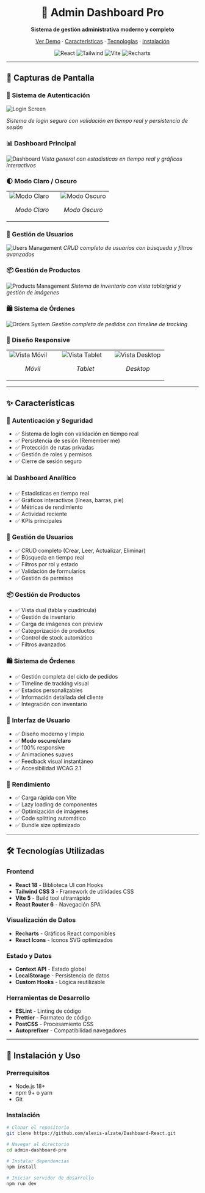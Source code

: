 <div align="center">
  
  # 🚀 Admin Dashboard Pro
  
  <p align="center">
    <strong>Sistema de gestión administrativa moderno y completo</strong>
  </p>
  
  <p align="center">
    <a href="#demo">Ver Demo</a>
    ·
    <a href="#características">Características</a>
    ·
    <a href="#tecnologías">Tecnologías</a>
    ·
    <a href="#instalación">Instalación</a>
  </p>
  
  <p align="center">
    <img src="https://img.shields.io/badge/React-18.2.0-61DAFB?style=for-the-badge&logo=react&logoColor=white" alt="React" />
    <img src="https://img.shields.io/badge/Tailwind_CSS-3.4.0-38B2AC?style=for-the-badge&logo=tailwind-css&logoColor=white" alt="Tailwind" />
    <img src="https://img.shields.io/badge/Vite-5.0.0-646CFF?style=for-the-badge&logo=vite&logoColor=white" alt="Vite" />
    <img src="https://img.shields.io/badge/Recharts-2.10.0-FF6384?style=for-the-badge" alt="Recharts" />
  </p>
</div>

---

## 📸 Capturas de Pantalla

### 🔐 Sistema de Autenticación
![Login Screen](./src/assets/screenshots/login.gif)

*Sistema de login seguro con validación en tiempo real y persistencia de sesión*

### 📊 Dashboard Principal
![Dashboard](./src/assets/screenshots/Dashboardpc.gif)
*Vista general con estadísticas en tiempo real y gráficos interactivos*

### 🌓 Modo Claro / Oscuro
<table>
  <tr>
    <td width="50%">
      <img src="ruta/a/tu/imagen-light-mode.png" alt="Modo Claro" />
      <p align="center"><em>Modo Claro</em></p>
    </td>
    <td width="50%">
      <img src="ruta/a/tu/imagen-dark-mode.png" alt="Modo Oscuro" />
      <p align="center"><em>Modo Oscuro</em></p>
    </td>
  </tr>
</table>

### 👥 Gestión de Usuarios
![Users Management](./src/assets/screenshots/gestionusuarioc.png)
*CRUD completo de usuarios con búsqueda y filtros avanzados*

### 📦 Gestión de Productos
![Products Management](./src/assets/screenshots/productos.png)
*Sistema de inventario con vista tabla/grid y gestión de imágenes*

### 🛍️ Sistema de Órdenes
![Orders System](./src/assets/screenshots/Ordenes.png)
*Gestión completa de pedidos con timeline de tracking*

### 📱 Diseño Responsive
<table>
  <tr>
    <td width="33%">
      <img src="./src/assets/screenshots/movil.png" alt="Vista Móvil" />
      <p align="center"><em>Móvil</em></p>
    </td>
    <td width="33%">
      <img src="ruta/a/tu/imagen-tablet.png" alt="Vista Tablet" />
      <p align="center"><em>Tablet</em></p>
    </td>
    <td width="33%">
      <img src="./src/assets/screenshots/login.gif" alt="Vista Desktop" />
      <p align="center"><em>Desktop</em></p>
    </td>
  </tr>
</table>

---

## ✨ Características

### 🔐 **Autenticación y Seguridad**
- ✅ Sistema de login con validación en tiempo real
- ✅ Persistencia de sesión (Remember me)
- ✅ Protección de rutas privadas
- ✅ Gestión de roles y permisos
- ✅ Cierre de sesión seguro

### 📊 **Dashboard Analítico**
- ✅ Estadísticas en tiempo real
- ✅ Gráficos interactivos (líneas, barras, pie)
- ✅ Métricas de rendimiento
- ✅ Actividad reciente
- ✅ KPIs principales

### 👥 **Gestión de Usuarios**
- ✅ CRUD completo (Crear, Leer, Actualizar, Eliminar)
- ✅ Búsqueda en tiempo real
- ✅ Filtros por rol y estado
- ✅ Validación de formularios
- ✅ Gestión de permisos

### 📦 **Gestión de Productos**
- ✅ Vista dual (tabla y cuadrícula)
- ✅ Gestión de inventario
- ✅ Carga de imágenes con preview
- ✅ Categorización de productos
- ✅ Control de stock automático
- ✅ Filtros avanzados

### 🛍️ **Sistema de Órdenes**
- ✅ Gestión completa del ciclo de pedidos
- ✅ Timeline de tracking visual
- ✅ Estados personalizables
- ✅ Información detallada del cliente
- ✅ Integración con inventario

### 🎨 **Interfaz de Usuario**
- ✅ Diseño moderno y limpio
- ✅ **Modo oscuro/claro**
- ✅ 100% responsive
- ✅ Animaciones suaves
- ✅ Feedback visual instantáneo
- ✅ Accesibilidad WCAG 2.1

### 🚀 **Rendimiento**
- ✅ Carga rápida con Vite
- ✅ Lazy loading de componentes
- ✅ Optimización de imágenes
- ✅ Code splitting automático
- ✅ Bundle size optimizado

---

## 🛠️ Tecnologías Utilizadas

### **Frontend**
- **React 18** - Biblioteca UI con Hooks
- **Tailwind CSS 3** - Framework de utilidades CSS
- **Vite 5** - Build tool ultrarrápido
- **React Router 6** - Navegación SPA

### **Visualización de Datos**
- **Recharts** - Gráficos React componibles
- **React Icons** - Iconos SVG optimizados

### **Estado y Datos**
- **Context API** - Estado global
- **LocalStorage** - Persistencia de datos
- **Custom Hooks** - Lógica reutilizable

### **Herramientas de Desarrollo**
- **ESLint** - Linting de código
- **Prettier** - Formateo de código
- **PostCSS** - Procesamiento CSS
- **Autoprefixer** - Compatibilidad navegadores

---

## 🚀 Instalación y Uso

### **Prerrequisitos**
- Node.js 18+ 
- npm 9+ o yarn
- Git

### **Instalación**

```bash
# Clonar el repositorio
git clone https://github.com/alexis-alzate/Dashboard-React.git

# Navegar al directorio
cd admin-dashboard-pro

# Instalar dependencias
npm install

# Iniciar servidor de desarrollo
npm run dev